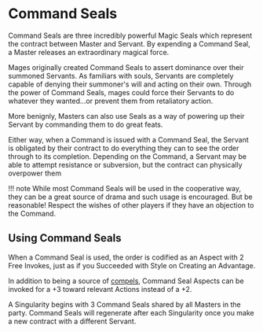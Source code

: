 # Command Seals 

Command Seals are three incredibly powerful Magic Seals which represent the contract between Master and Servant. By expending a Command Seal, a Master releases an extraordinary magical force.

Mages originally created Command Seals to assert dominance over their summoned Servants. As familiars with souls, Servants are completely capable of denying their summoner's will and acting on their own. Through the power of Command Seals, mages could force their Servants to do whatever they wanted...or prevent them from retaliatory action.

More benignly, Masters can also use Seals as a way of powering up their Servant by commanding them to do great feats. 

Either way, when a Command is issued with a Command Seal, the Servant is obligated by their contract to do everything they can to see the order through to its completion. Depending on the Command, a Servant may be able to attempt resistance or subversion, but the contract can  physically overpower them

!!! note
    While most Command Seals will be used in the cooperative way, they can be a great source of drama and such usage is encouraged. But be reasonable! Respect the wishes of other players if they have an objection to the Command. 

## Using Command Seals

When a Command Seal is used, the order is codified as an Aspect with 2 Free Invokes, just as if you Succeeded with Style on Creating an Advantage. 

In addition to being a source of [compels](aspects), Command Seal Aspects can be invoked for a +3 toward relevant Actions instead of a +2.

A Singularity begins with 3 Command Seals shared by all Masters in the party. Command Seals will regenerate after each Singularity once you make a new contract with a different Servant.